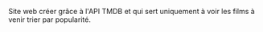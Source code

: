 Site web créer grâce à l'API TMDB et qui sert uniquement à voir les films à venir trier par popularité.